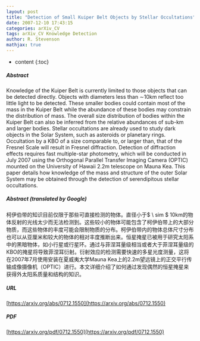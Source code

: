 ```yaml
---
layout: post
title: "Detection of Small Kuiper Belt Objects by Stellar Occultations"
date: 2007-12-10 17:43:15
categories: arXiv_CV
tags: arXiv_CV Knowledge Detection
author: R. Stevenson
mathjax: true
---
```


* content
{:toc}

##### Abstract
Knowledge of the Kuiper Belt is currently limited to those objects that can be detected directly. Objects with diameters less than $\sim$10km reflect too little light to be detected. These smaller bodies could contain most of the mass in the Kuiper Belt while the abundance of these bodies may constrain the distribution of mass. The overall size distribution of bodies within the Kuiper Belt can also be inferred from the relative abundances of sub-km and larger bodies. Stellar occultations are already used to study dark objects in the Solar System, such as asteroids or planetary rings. Occultation by a KBO of a size comparable to, or larger than, that of the Fresnel Scale will result in Fresnel diffraction. Detection of diffraction effects requires fast multiple-star photometry, which will be conducted in July 2007 using the Orthogonal Parallel Transfer Imaging Camera (OPTIC) mounted on the University of Hawaii 2.2m telescope on Mauna Kea. This paper details how knowledge of the mass and structure of the outer Solar System may be obtained through the detection of serendipitous stellar occultations.

##### Abstract (translated by Google)
柯伊伯带的知识目前仅限于那些可直接检测的物体。直径小于$ \ sim $ 10km的物体反射的光线太少而无法检测到。这些较小的物体可能包含了柯伊伯带上的大部分物质，而这些物体的丰度可能会限制物质的分布。柯伊伯带内的物体总体尺寸分布也可以从亚厘米和较大的物体的相对丰度推断出来。恒星掩星已被用于研究太阳系中的黑暗物体，如小行星或行星环。通过与菲涅耳量级相当或者大于菲涅耳量级的KBO的掩星将导致菲涅耳衍射。衍射效应的检测需要快速的多星光度测量，这将在2007年7月使用安装在夏威夷大学Mauna Kea上的2.2m望远镜上的正交平行传输成像摄像机（OPTIC）进行。本文详细介绍了如何通过发现偶然的恒星掩星来获得外太阳系质量和结构的知识。

##### URL
[https://arxiv.org/abs/0712.1550](https://arxiv.org/abs/0712.1550)

##### PDF
[https://arxiv.org/pdf/0712.1550](https://arxiv.org/pdf/0712.1550)

